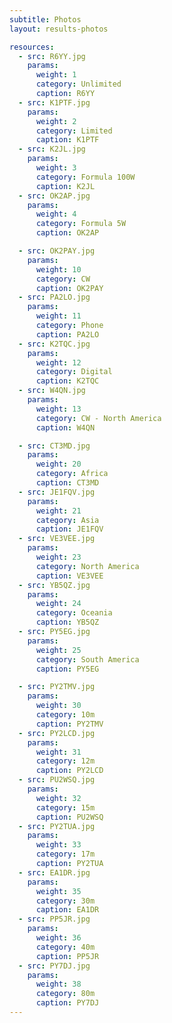 ```yaml
---
subtitle: Photos
layout: results-photos

resources:
  - src: R6YY.jpg
    params:
      weight: 1
      category: Unlimited
      caption: R6YY
  - src: K1PTF.jpg
    params:
      weight: 2
      category: Limited
      caption: K1PTF
  - src: K2JL.jpg
    params:
      weight: 3
      category: Formula 100W
      caption: K2JL
  - src: OK2AP.jpg
    params:
      weight: 4
      category: Formula 5W
      caption: OK2AP

  - src: OK2PAY.jpg
    params:
      weight: 10
      category: CW
      caption: OK2PAY
  - src: PA2LO.jpg
    params:
      weight: 11
      category: Phone
      caption: PA2LO
  - src: K2TQC.jpg
    params:
      weight: 12
      category: Digital
      caption: K2TQC
  - src: W4QN.jpg
    params:
      weight: 13
      category: CW - North America
      caption: W4QN

  - src: CT3MD.jpg
    params:
      weight: 20
      category: Africa
      caption: CT3MD
  - src: JE1FQV.jpg
    params:
      weight: 21
      category: Asia
      caption: JE1FQV
  - src: VE3VEE.jpg
    params:
      weight: 23
      category: North America
      caption: VE3VEE
  - src: YB5QZ.jpg
    params:
      weight: 24
      category: Oceania
      caption: YB5QZ
  - src: PY5EG.jpg
    params:
      weight: 25
      category: South America
      caption: PY5EG

  - src: PY2TMV.jpg
    params:
      weight: 30
      category: 10m
      caption: PY2TMV
  - src: PY2LCD.jpg
    params:
      weight: 31
      category: 12m
      caption: PY2LCD
  - src: PU2WSQ.jpg
    params:
      weight: 32
      category: 15m
      caption: PU2WSQ
  - src: PY2TUA.jpg
    params:
      weight: 33
      category: 17m
      caption: PY2TUA
  - src: EA1DR.jpg
    params:
      weight: 35
      category: 30m
      caption: EA1DR
  - src: PP5JR.jpg
    params:
      weight: 36
      category: 40m
      caption: PP5JR
  - src: PY7DJ.jpg
    params:
      weight: 38
      category: 80m
      caption: PY7DJ
---
```

